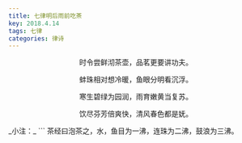 ```yaml
---
title: 七律明后雨前吃茶
key: 2018.4.14
tags: 七律
categories: 律诗
---
```


<p align="center">时令尝鲜沏茶壶，品茗更要讲功夫。
</p>
<p align="center">蚌珠相对想冷暖，鱼眼分明看沉浮。
</p>
<p align="center">寒生碧绿为园润，雨育嫩黄当复苏。
</p>
<p align="center">饮尽芬芳倍爽快，清风春色都是妩。
</p>
_小注：_
```
茶经曰泡茶之，水，鱼目为一沸，连珠为二沸，鼓浪为三沸。

```